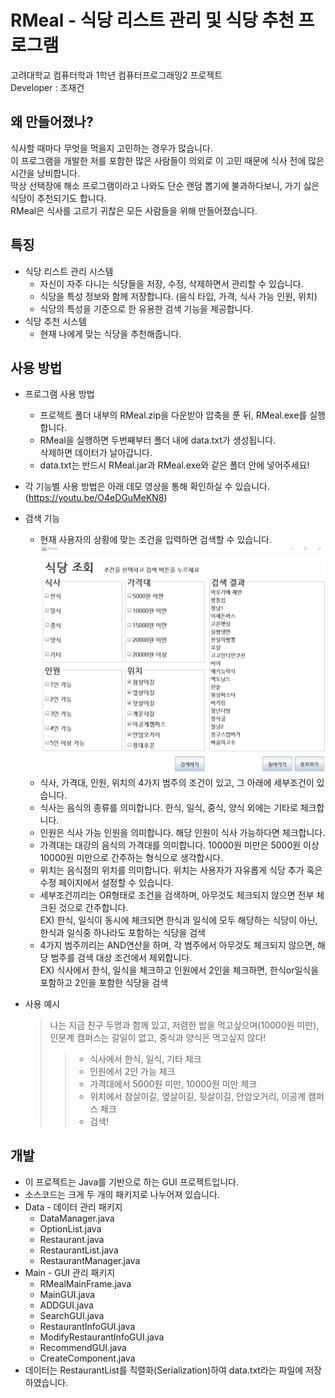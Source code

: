 # RMeal - 식당 리스트 관리 및 식당 추천 프로그램
고려대학교 컴퓨터학과 1학년 컴퓨터프로그래밍2 프로젝트   
Developer : 조재건

## 왜 만들어졌나?
식사할 때마다 무엇을 먹을지 고민하는 경우가 많습니다.  
이 프로그램을 개발한 저를 포함한 많은 사람들이 의외로 이 고민 때문에 식사 전에 많은 시간을 낭비합니다.  
막상 선택장애 해소 프로그램이라고 나와도 단순 랜덤 뽑기에 불과하다보니, 가기 싫은 식당이 추천되기도 합니다.  
RMeal은 식사를 고르기 귀찮은 모든 사람들을 위해 만들어졌습니다.

## 특징
* 식당 리스트 관리 시스템  
  * 자신이 자주 다니는 식당들을 저장, 수정, 삭제하면서 관리할 수 있습니다.
  * 식당을 특성 정보와 함께 저장합니다. (음식 타입, 가격, 식사 가능 인원, 위치)
  * 식당의 특성을 기준으로 한 유용한 검색 기능을 제공합니다.
* 식당 추천 시스템
  * 현재 나에게 맞는 식당을 추천해줍니다.
 
## 사용 방법
* 프로그램 사용 방법
  * 프로젝트 폴더 내부의 RMeal.zip을 다운받아 압축을 푼 뒤, RMeal.exe를 실행합니다.
  * RMeal을 실행하면 두번째부터 폴더 내에 data.txt가 생성됩니다.  
   삭제하면 데이터가 날아갑니다.  
  * data.txt는 반드시 RMeal.jar과 RMeal.exe와 같은 폴더 안에 넣어주세요!
* 각 기능별 사용 방법은 아래 데모 영상을 통해 확인하실 수 있습니다.  
  (https://youtu.be/O4eDGuMeKN8)

* 검색 기능
  * 현재 사용자의 상황에 맞는 조건을 입력하면 검색할 수 있습니다.
  ![image](./Image/image.jpg)
  * 식사, 가격대, 인원, 위치의 4가지 범주의 조건이 있고, 그 아래에 세부조건이 있습니다.
  * 식사는 음식의 종류를 의미합니다. 한식, 일식, 중식, 양식 외에는 기타로 체크합니다.
  * 인원은 식사 가능 인원을 의미합니다. 해당 인원이 식사 가능하다면 체크합니다.
  * 가격대는 대강의 음식의 가격대를 의미합니다. 10000원 미만은 5000원 이상 10000원 미만으로 간주하는 형식으로 생각합시다.
  * 위치는 음식점의 위치를 의미합니다. 위치는 사용자가 자유롭게 식당 추가 혹은 수정 페이지에서 설정할 수 있습니다.
  * 세부조건끼리는 OR형태로 조건을 검색하며, 아무것도 체크되지 않으면 전부 체크된 것으로 간주합니다.  
  EX) 한식, 일식이 동시에 체크되면 한식과 일식에 모두 해당하는 식당이 아닌, 한식과 일식중 하나라도 포함하는 식당을 검색
  * 4가지 범주끼리는 AND연산을 하며, 각 범주에서 아무것도 체크되지 않으면, 해당 범주를 검색 대상 조건에서 제외합니다.  
  EX) 식사에서 한식, 일식을 체크하고 인원에서 2인을 체크하면, 한식or일식을 포함하고 2인을 포함한 식당을 검색  
 * 사용 예시
   > 나는 지금 친구 두명과 함께 있고, 저렴한 밥을 먹고싶으며(10000원 미만), 인문계 캠퍼스는 갈일이 없고, 중식과 양식은 먹고싶지 않다!
   >> * 식사에서 한식, 일식, 기타 체크  
   >> * 인원에서 2인 가능 체크  
   >> * 가격대에서 5000원 미만, 10000원 미만 체크  
   >> * 위치에서 참살이길, 옆살이길, 뒷살이길, 안암오거리, 이공계 캠퍼스 체크  
   >> * 검색!
 
 ## 개발
  * 이 프로젝트는 Java를 기반으로 하는 GUI 프로젝트입니다.
  * 소스코드는 크게 두 개의 패키지로 나누어져 있습니다.
  * Data - 데이터 관리 패키지
     * DataManager.java
     * OptionList.java
     * Restaurant.java
     * RestaurantList.java
     * RestaurantManager.java
  * Main - GUI 관리 패키지
     * RMealMainFrame.java
     * MainGUI.java
     * ADDGUI.java
     * SearchGUI.java
     * RestaurantInfoGUI.java
     * ModifyRestaurantInfoGUI.java
     * RecommendGUI.java
     * CreateComponent.java
   * 데이터는 RestaurantList를 직렬화(Serialization)하여 data.txt라는 파일에 저장하였습니다.
   
 


